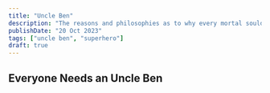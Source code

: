 ```yaml
---
title: "Uncle Ben"
description: "The reasons and philosophies as to why every mortal sould needs an Uncle Ben"
publishDate: "20 Oct 2023"
tags: ["uncle ben", "superhero"]
draft: true 
---
```


## Everyone Needs an Uncle Ben
